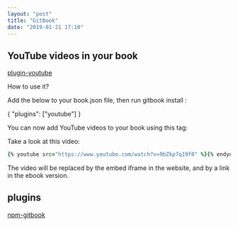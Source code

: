 ```yaml
---
layout: "post"
title: "GitBook"
date: "2019-01-21 17:10"
---
```



## YouTube videos in your book

[plugin-youtube](https://github.com/GitbookIO/plugin-youtube)

How to use it?

Add the below to your book.json file, then run gitbook install :

{
    "plugins": ["youtube"]
}

You can now add YouTube videos to your book using this tag:

Take a look at this video:

```ruby
{% youtube src="https://www.youtube.com/watch?v=9bZkp7q19f0" %}{% endyoutube %}
```

The video will be replaced by the embed iframe in the website, and by a link in the ebook version.


## plugins

[npm-gitbook](https://www.npmjs.com/search?q=gitbook)

